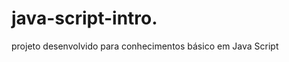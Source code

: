  # java-script-intro.  
  
projeto desenvolvido para conhecimentos básico em Java Script

<h1>   </ h1>
 